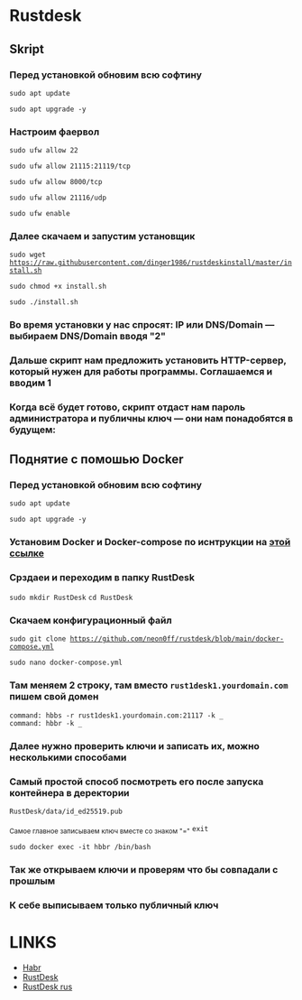 # Rustdesk
## Skript
### Перед установкой обновим всю софтину
<code>sudo apt update</code>

<code>sudo apt upgrade -y</code>
### Настроим фаервол
<code>sudo ufw allow 22</code>

<code>sudo ufw allow 21115:21119/tcp</code>

<code>sudo ufw allow 8000/tcp</code>

<code>sudo ufw allow 21116/udp</code>

<code>sudo ufw enable</code>
### Далее скачаем и запустим установщик
<code>sudo wget https://raw.githubusercontent.com/dinger1986/rustdeskinstall/master/install.sh</code>

<code>sudo chmod +x install.sh</code>

<code>sudo ./install.sh</code>
### Во время установки у нас спросят: IP или DNS/Domain — выбираем DNS/Domain вводя "2"
### Дальше скрипт нам предложить установить HTTP-сервер, который нужен для работы программы. Соглашаемся и вводим 1
### Когда всё будет готово, скрипт отдаст нам пароль администратора и публичны ключ — они нам понадобятся в будущем:
## Поднятие с помошью Docker
### Перед установкой обновим всю софтину
<code>sudo apt update</code>

<code>sudo apt upgrade -y</code>

### Установим Docker и Docker-compose по иснтрукции на [этой ссылке](https://totaku.ru/ustanovka-docker-i-docker-compose-na-ubuntu-22-04/)

### Срздаеи и переходим в папку RustDesk
<code>sudo mkdir RustDesk</code>
<code>cd RustDesk</code>
### Скачаем конфигурационный файл
<code>sudo git clone https://github.com/neon0ff/rustdesk/blob/main/docker-compose.yml</code>

<code>sudo nano docker-compose.yml</code>
### Там меняем 2 строку, там вместо ```rust1desk1.yourdomain.com``` пишем свой домен
```
command: hbbs -r rust1desk1.yourdomain.com:21117 -k _
command: hbbr -k _
```
### Далее нужно проверить ключи и записать их, можно несколькими способами
### Самый простой способ посмотреть его после запуска контейнера в деректории
<code>RustDesk/data/id_ed25519.pub</code>

<sub>Самое главное записываем ключ вместе со знаком "="</sub>
<code>exit</code>

<code>sudo docker exec -it hbbr /bin/bash</code>
### Так же открываем ключи и проверям что бы совпадали с прошлым
### К себе выписываем только публичный ключ


# LINKS
* [Habr](https://habr.com/ru/articles/672230/)
* [RustDesk](https://rustdesk.com/docs/en/self-host/install/)
* [RustDesk rus](https://rustdesk.com/docs/ru/)
